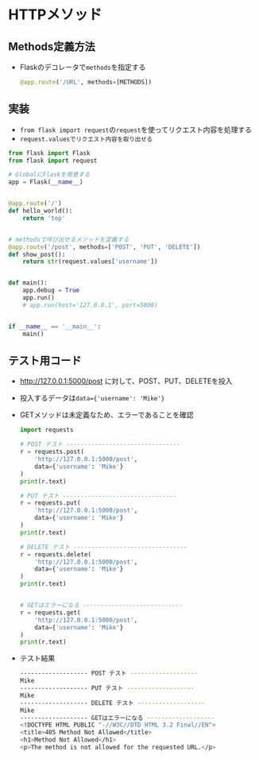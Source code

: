 # HTTPメソッド
## Methods定義方法
- Flaskのデコレータで`methods`を指定する
    ```python
    @app.route('/URL', methods=[METHODS])
    ```


## 実装
- `from flask import request`の`request`を使ってリクエスト内容を処理する
- `request.valuesでリクエスト内容を取り出せる`

```python
from flask import Flask
from flask import request

# GlobalにFlaskを用意する
app = Flask(__name__)


@app.route('/')
def hello_world():
    return 'top'


# methodsで呼び出せるメソッドを定義する
@app.route('/post', methods=['POST', 'PUT', 'DELETE'])
def show_post():
    return str(request.values['username'])


def main():
    app.debug = True
    app.run()
    # app.run(host='127.0.0.1', port=5000)


if __name__ == '__main__':
    main()
```

## テスト用コード
- http://127.0.0.1:5000/post に対して、POST、PUT、DELETEを投入
- 投入するデータは`data={'username': 'Mike'}`
- GETメソッドは未定義なため、エラーであることを確認

    ```python
    import requests

    # POST テスト --------------------------------
    r = requests.post(
        'http://127.0.0.1:5000/post',
        data={'username': 'Mike'}
    )
    print(r.text)

    # PUT テスト --------------------------------
    r = requests.put(
        'http://127.0.0.1:5000/post',
        data={'username': 'Mike'}
    )
    print(r.text)

    # DELETE テスト --------------------------------
    r = requests.delete(
        'http://127.0.0.1:5000/post',
        data={'username': 'Mike'}
    )
    print(r.text)


    # GETはエラーになる ----------------------------
    r = requests.get(
        'http://127.0.0.1:5000/post',
        data={'username': 'Mike'}
    )
    print(r.text)
    ```

- テスト結果
    ```sh
    ------------------- POST テスト -------------------
    Mike
    ------------------- PUT テスト -------------------
    Mike
    ------------------- DELETE テスト -------------------
    Mike
    ------------------- GETはエラーになる -------------------
    <!DOCTYPE HTML PUBLIC "-//W3C//DTD HTML 3.2 Final//EN">
    <title>405 Method Not Allowed</title>
    <h1>Method Not Allowed</h1>
    <p>The method is not allowed for the requested URL.</p>

    ```